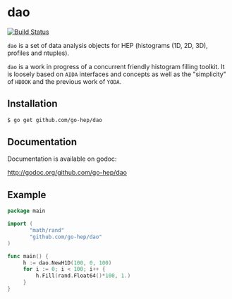 dao
===

[![Build Status](https://drone.io/github.com/go-hep/dao/status.png)](https://drone.io/github.com/go-hep/dao/latest)

`dao` is a set of data analysis objects for HEP (histograms (1D, 2D, 3D), profiles and ntuples).

`dao` is a work in progress of a concurrent friendly histogram filling toolkit.
It is loosely based on `AIDA` interfaces and concepts as well as the "simplicity" of `HBOOK` and the previous work of `YODA`.

## Installation

```sh
$ go get github.com/go-hep/dao
```

## Documentation

Documentation is available on godoc:

 http://godoc.org/github.com/go-hep/dao

## Example

```go
package main

import (
	   "math/rand"
	   "github.com/go-hep/dao"
)

func main() {
	 h := dao.NewH1D(100, 0, 100)
	 for i := 0; i < 100; i++ {
	 	 h.Fill(rand.Float64()*100, 1.)
	 }
}

```
